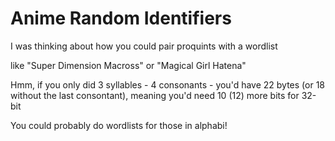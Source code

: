 # Anime Random Identifiers

I was thinking about how you could pair proquints with a wordlist

like "Super Dimension Macross" or "Magical Girl Hatena"

Hmm, if you only did 3 syllables - 4 consonants - you'd have 22 bytes (or 18 without the last consontant), meaning you'd need 10 (12) more bits for 32-bit

You could probably do wordlists for those in alphabi!

